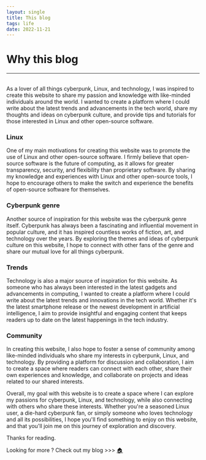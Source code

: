 ```yaml
---
layout: single
title: This blog
tags: life
date: 2022-11-21
---
```


# Why this blog
---

<br/>
As a lover of all things cyberpunk, Linux, and technology, I was inspired to create this website to share my passion and knowledge with like-minded individuals around the world. I wanted to create a platform where I could write about the latest trends and advancements in the tech world, share my thoughts and ideas on cyberpunk culture, and provide tips and tutorials for those interested in Linux and other open-source software.


### Linux  
One of my main motivations for creating this website was to promote the use of Linux and other open-source software. I firmly believe that open-source software is the future of computing, as it allows for greater transparency, security, and flexibility than proprietary software. By sharing my knowledge and experiences with Linux and other open-source tools, I hope to encourage others to make the switch and experience the benefits of open-source software for themselves.


### Cyberpunk genre
Another source of inspiration for this website was the cyberpunk genre itself. Cyberpunk has always been a fascinating and influential movement in popular culture, and it has inspired countless works of fiction, art, and technology over the years. By exploring the themes and ideas of cyberpunk culture on this website, I hope to connect with other fans of the genre and share our mutual love for all things cyberpunk.


### Trends
Technology is also a major source of inspiration for this website. As someone who has always been interested in the latest gadgets and advancements in computing, I wanted to create a platform where I could write about the latest trends and innovations in the tech world. Whether it's the latest smartphone release or the newest development in artificial intelligence, I aim to provide insightful and engaging content that keeps readers up to date on the latest happenings in the tech industry.


### Community
In creating this website, I also hope to foster a sense of community among like-minded individuals who share my interests in cyberpunk, Linux, and technology. By providing a platform for discussion and collaboration, I aim to create a space where readers can connect with each other, share their own experiences and knowledge, and collaborate on projects and ideas related to our shared interests.

Overall, my goal with this website is to create a space where I can explore my passions for cyberpunk, Linux, and technology, while also connecting with others who share these interests. Whether you're a seasoned Linux user, a die-hard cyberpunk fan, or simply someone who loves technology and all its possibilities, I hope you'll find something to enjoy on this website, and that you'll join me on this journey of exploration and discovery.  
  
Thanks for reading.


Looking for more ?
Check out my blog >>> [🏠](https://shellshock.lol)

